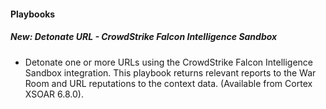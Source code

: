 
#### Playbooks

##### New: Detonate URL - CrowdStrike Falcon Intelligence Sandbox

- Detonate one or more URLs using the CrowdStrike Falcon Intelligence Sandbox integration. This playbook returns relevant reports to the War Room and URL reputations to the context data. (Available from Cortex XSOAR 6.8.0).
